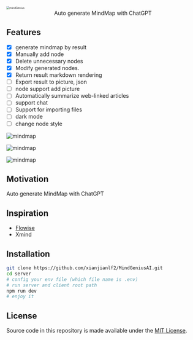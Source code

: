<img src="https://github.com/xianjianlf2/MindGeniusAI/blob/main/markdownImg/logo.png?raw=true" alt="mindGenius" style="zoom:50%;" />

<center>Auto generate MindMap with ChatGPT</center>

## Features
- [x] generate mindmap by result
- [x] Manually add node
- [x] Delete unnecessary nodes
- [x] Modify generated nodes.
- [x] Return result markdown rendering
- [ ] Export result to picture, json
- [ ] node support add picture
- [ ] Automatically summarize web-linked articles
- [ ] support chat
- [ ] Support for importing files
- [ ] dark mode
- [ ] change node style

![mindmap](https://github.com/xianjianlf2/MindGeniusAI/blob/main/markdownImg/mindmap.gif?raw=true)

![mindmap](https://github.com/xianjianlf2/MindGeniusAI/blob/main/markdownImg/ModifyNode.gif?raw=true)

![mindmap](https://github.com/xianjianlf2/MindGeniusAI/blob/main/markdownImg/AddNode.gif?raw=true)

## Motivation

Auto generate MindMap with ChatGPT

## Inspiration
- [Flowise](https://github.com/FlowiseAI/Flowise)
- Xmind

## Installation
```bash
git clone https://github.com/xianjianlf2/MindGeniusAI.git
cd server
# config your env file (which file name is .env)
# run server and client root path
npm run dev
# enjoy it
```

## License

Source code in this repository is made available under the [MIT License](https://github.com/xianjianlf2/MindGeniusAI/blob/main/LICENSE).
